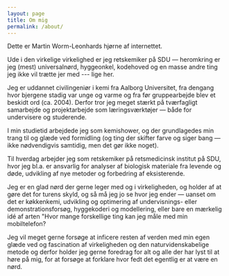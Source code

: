 ```yaml
---
layout: page
title: Om mig 
permalink: /about/
---
```

Dette er Martin Worm-Leonhards hjørne af internettet.

Ude i den virkelige virkelighed er jeg retskemiker på SDU — heromkring er jeg (mest) universalnørd, hyggeonkel, kodehoved og en masse andre ting jeg ikke vil trætte jer med --- lige her.

Jeg er uddannet civilingeniør i kemi fra Aalborg Universitet, fra dengang hvor bjergene stadig var unge og varme og fra før gruppearbejde blev et beskidt ord (ca. 2004). Derfor tror jeg meget stærkt på tværfagligt samarbejde og projektarbejde som læringsværktøjer — både for undervisere og studerende.

I min studietid arbejdede jeg som kemishower, og der grundlagedes min trang til og glæde ved formidling (og ting der skifter farve og siger bang — ikke nødvendigvis samtidig, men det gør ikke noget).

Til hverdag arbejder jeg som retskemiker på retsmedicinsk institut på SDU, hvor jeg bl.a. er ansvarlig for analyser af biologisk materiale fra levende og døde, udvikling af nye metoder og forbedring af eksisterende.

Jeg er en glad nørd der gerne leger med og i virkeligheden, og holder af at gøre det for turens skyld, og så må jeg jo se hvor jeg ender — uanset om det er køkkenkemi, udvikling og optimering af undervisnings- eller demonstrationsforsøg, hyggekoderi og modellering, eller bare en mærkelig idé af arten "Hvor mange forskellige ting kan jeg måle med min mobiltelefon?

Jeg vil meget gerne forsøge at inficere resten af verden med min egen glæde ved og fascination af virkeligheden og den naturvidenskabelige metode og derfor holder jeg gerne foredrag for alt og alle der har lyst til at høre på mig, for at forsøge at forklare hvor fedt det egentlig er at være en nørd.


